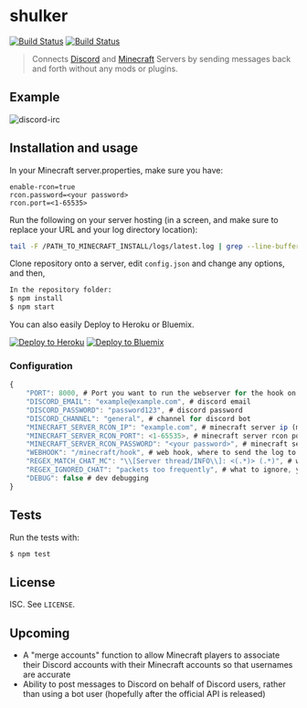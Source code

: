# shulker

[![Build Status](https://david-dm.org/destruc7i0n/shulker.svg)](https://david-dm.org/destruc7i0n/shulker)
[![Build Status](https://travis-ci.org/destruc7i0n/shulker.svg?branch=master)](https://travis-ci.org/destruc7i0n/shulker)

> Connects [Discord](https://discordapp.com/) and [Minecraft](https://minecraft.net) Servers by sending messages back and forth without any mods or plugins.

## Example
![discord-irc](http://i.giphy.com/6yj4FRw3XZt6M.gif)

## Installation and usage

In your Minecraft server.properties, make sure you have:
```
enable-rcon=true
rcon.password=<your password>
rcon.port=<1-65535>
```

Run the following on your server hosting (in a screen, and make sure to replace your URL and your log directory location):

``` sh
tail -F /PATH_TO_MINECRAFT_INSTALL/logs/latest.log | grep --line-buffered ": <" | while read x ; do echo -ne $x | curl -X POST -d @- https://YOUR_URL/minecraft/hook ; done
```

Clone repository onto a server, edit ```config.json``` and change any options, and then,
```bash
In the repository folder:
$ npm install
$ npm start
```
You can also easily Deploy to Heroku or Bluemix.

[![Deploy to Heroku](https://www.herokucdn.com/deploy/button.png)](https://heroku.com/deploy)
[![Deploy to Bluemix](https://bluemix.net/deploy/button.png)](https://bluemix.net/deploy?repository=https://github.com/destruc7i0n/shulker)


### Configuration
```js
{
    "PORT": 8000, # Port you want to run the webserver for the hook on
    "DISCORD_EMAIL": "example@example.com", # discord email
    "DISCORD_PASSWORD": "password123", # discord password
    "DISCORD_CHANNEL": "general", # channel for discord bot
    "MINECRAFT_SERVER_RCON_IP": "example.com", # minecraft server ip (make sure you have enabled rcon)
    "MINECRAFT_SERVER_RCON_PORT": <1-65535>, # minecraft server rcon port 
    "MINECRAFT_SERVER_RCON_PASSWORD": "<your password>", # minecraft server rcon password
    "WEBHOOK": "/minecraft/hook", # web hook, where to send the log to
    "REGEX_MATCH_CHAT_MC": "\\[Server thread/INFO\\]: <(.*)> (.*)", # what to match for chat (best to leave as default)
    "REGEX_IGNORED_CHAT": "packets too frequently", # what to ignore, you can put any regex for swear words for example and it will be ignored
    "DEBUG": false # dev debugging
}
```


## Tests
Run the tests with:
```bash
$ npm test
```

## License

ISC. See `LICENSE`.

## Upcoming
* A "merge accounts" function to allow Minecraft players to associate their Discord accounts with their Minecraft accounts so that usernames are accurate
* Ability to post messages to Discord on behalf of Discord users, rather than using a bot user (hopefully after the official API is released)

